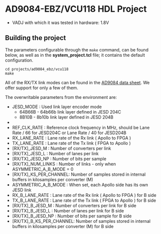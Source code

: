 <!-- no_no_os -->

# AD9084-EBZ/VCU118 HDL Project

- VADJ with which it was tested in hardware: 1.8V

## Building the project

The parameters configurable through the `make` command, can be found below, as well as in the **system_project.tcl** file; it contains the default configuration.

```
cd projects/ad9084_ebz/vcu118
make
```

All of the RX/TX link modes can be found in the [AD9084 data sheet](https://www.analog.com/media/en/technical-documentation/user-guides/eval-ad9084-ug-2326.pdf). We offer support for only a few of them.

The overwritable parameters from the environment are:

- JESD_MODE : Used link layer encoder mode
  - 64B66B - 64b66b link layer defined in JESD 204C
  - 8B10B  - 8b10b link layer defined in JESD 204B
-
- REF_CLK_RATE : Reference clock frequency in MHz, should be Lane Rate / 66 for JESD204C or Lane Rate / 40 for JESD204B
- RX_LANE_RATE :  Lane rate of the Rx link ( Apollo to FPGA )
- TX_LANE_RATE :  Lane rate of the Tx link ( FPGA to Apollo )
- [RX/TX]_JESD_M : Number of converters per link
- [RX/TX]_JESD_L : Number of lanes per link
- [RX/TX]_JESD_NP : Number of bits per sample
- [RX/TX]_NUM_LINKS : Number of links - only when ASYMMETRIC_A_B_MODE = 0
- [RX/TX]_KS_PER_CHANNEL: Number of samples stored in internal buffers in kilosamples per converter (M)
- ASYMMETRIC_A_B_MODE : When set, each Apollo side has its own JESD link
- RX_B_LANE_RATE :  Lane rate of the Rx link ( Apollo to FPGA ) for B side
- TX_B_LANE_RATE :  Lane rate of the Tx link ( FPGA to Apollo ) for B side
- [RX/TX]_B_JESD_M : Number of converters per link for B side
- [RX/TX]_B_JESD_L : Number of lanes per link for B side
- [RX/TX]_B_JESD_NP : Number of bits per sample for B side
- [RX/TX]_B_KS_PER_CHANNEL: Number of samples stored in internal buffers in kilosamples per converter (M) for B side
